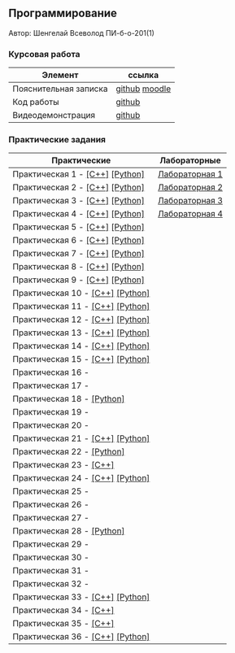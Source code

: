 ## Программирование

Автор: Шенгелай Всеволод ПИ-б-о-201(1)

### Курсовая работа

| Элемент | ссылка |
| ------------ | ------------ |
| Пояснительная записка | [github](https://github.com/VsevolodShengelai/Programming/blob/master/Kursovaya_rabota/201-1-%D0%A8%D0%B5%D0%BD%D0%B3%D0%B5%D0%BB%D0%B0%D0%B9_%D0%BA%D1%83%D1%80%D1%81%D0%BE%D0%B2%D0%B0%D1%8F.docx) [moodle](https://moodle.cfuv.ru/mod/assign/view.php?id=282172)|
| Код работы | [github](https://github.com/VsevolodShengelai/Programming/tree/master/Kursovaya_rabota) |
| Видеодемонстрация | [github](https://github.com/VsevolodShengelai/Programming/tree/master/Kursovaya_rabota) |

### Практические задания

| Практические | Лабораторные |
| ------------ | ------------ |
| Практическая 1 - [[C++]](./Practice/01/C%2B%2B/) [[Python]](./Practice/01/Python/) | [Лабораторная 1](./Lab/lab1/ReadMe.md) |
| Практическая 2 - [[C++]](./Practice/02/C%2B%2B/) [[Python]](./Practice/02/Python/) | [Лабораторная 2](./Lab/lab2/ReadMe.md) |
| Практическая 3 - [[C++]](./Practice/03/C%2B%2B/) [[Python]](./Practice/03/Python/) | [Лабораторная 3](./Lab/lab3/ReadMe.md) |
| Практическая 4 - [[C++]](./Practice/04/C%2B%2B/) [[Python]](./Practice/04/Python/) | [Лабораторная 4](./Lab/lab4/ReadMe.md) |
| Практическая 5 - [[C++]](./Practice/05/C%2B%2B/) [[Python]](./Practice/05/Python/) |  |
| Практическая 6 - [[C++]](./Practice/06/C%2B%2B/) [[Python]](./Practice/06/Python/) |  |
| Практическая 7 - [[C++]](./Practice/07/C%2B%2B/) [[Python]](./Practice/07/Python/) |  |
| Практическая 8 - [[C++]](./Practice/08/C%2B%2B/) [[Python]](./Practice/08/Python/) |  |
| Практическая 9 - [[C++]](./Practice/09/C%2B%2B/) [[Python]](./Practice/09/Python/) |  |
| Практическая 10 - [[C++]](./Practice/10/C%2B%2B/) [[Python]](./Practice/10/Python/) |  |
| Практическая 11 - [[C++]](./Practice/11/C%2B%2B/) [[Python]](./Practice/11/Python/) |  |
| Практическая 12 - [[C++]](./Practice/12/C%2B%2B/) [[Python]](./Practice/12/Python/) |  |
| Практическая 13 - [[C++]](./Practice/13/C%2B%2B/) [[Python]](./Practice/13/Python/) |  |
| Практическая 14 - [[C++]](./Practice/14/C%2B%2B/) [[Python]](./Practice/14/Python/) |  |
| Практическая 15 - [[C++]](./Practice/15/C%2B%2B/) [[Python]](./Practice/15/Python/) |  |
| Практическая 16 - |  |
| Практическая 17 - |  |
| Практическая 18 - [[Python]](./Practice/18/Python/) |  |
| Практическая 19 - |  |
| Практическая 20 - |  |
| Практическая 21 - [[C++]](./Practice/21/С%2B%2B/) [[Python]](./Practice/21/Python/) |  |
| Практическая 22 - [[Python]](./Practice/22/Python/) |  |
| Практическая 23 - [[C++]](./Practice/23/С%2B%2B/) |  |
| Практическая 24 - [[C++]](./Practice/24/С%2B%2B/) [[Python]](./Practice/24/Python/) |  |
| Практическая 25 - |  |
| Практическая 26 - |  |
| Практическая 27 - |  |
| Практическая 28 - [[Python]](./Practice/28/Python/) |  |
| Практическая 29 - |  |
| Практическая 30 - |  |
| Практическая 31 - |  |
| Практическая 32 - |  |
| Практическая 33 - [[C++]](./Practice/33/C%2B%2B/) [[Python]](./Practice/33/Python/) |  |
| Практическая 34 - [[C++]](./Practice/34/С%2B%2B/) |  |
| Практическая 35 - [[C++]](./Practice/35/C%2B%2B/) |  |
| Практическая 36 - [[C++]](./Practice/36/С%2B%2B/) [[Python]](./Practice/36/Python/) |  |
